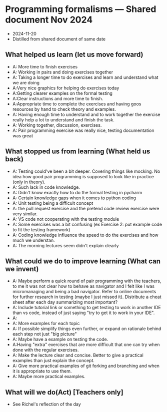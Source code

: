 # Programming formalisms — Shared document Nov 2024

- 2024-11-20
- Distilled from shared document of same date

## What helped us learn (let us move forward)

- A: More time to finish exercises
- A: Working in pairs and doing exercises together
- A: Taking a longer time to do exercises and learn and understand what we are doing
- A:Very nice graphics for helping do exercises today
- A:Getting clearer examples on the formal testing 
- A:Clear instructions and more time to finish.
- A:Appropriate time to complete the exercises and having goos resources by hand to check theory and examples.
- A: Having enough time to understand and to work together the exercise really help a lot to understand and finish the task.
- A: Working together, discussion, exercises.
- A: Pair programming exercise was really nice, testing documentation was great

## What stopped us from learning (What held us back)

- A: Testing could've been a bit deeper. Covering things like mocking. No idea how good pair programming is supposed to look like in practice (only in theory).
- A: Such lack in code knowledge.
- A: Didn't know exactly how to do the formal testing in pycharm
- A: Certain knowledge gaps when it comes to python coding
- A: Unit testing being a difficult concept
- A: the pull request exercise and the pretend code review exercise were very similar.
- A: VS code not cooperating with the testing module
- A: Some exercises was a bit confusing (ex Exercise 2: put example code to fit the testing framework)
- A: Coding knowledge influence the speed to do the exercises and how much we understan.
- A: The morning lectures seem didn't explain clearly

## What could we do to improve learning (What can we invent)

- A: Maybe perform a quick round of pair programming with the teachers, to me it was not clear how to behave as navigator and I felt like I was micromanaging and being a bad navigator. Refer to online documents for further research in testing (maybe I just missed it). Distribute a cheat sheet after each day summarizing most important?
- A: Include tutorial link or something to get testing to work in another IDE than vs code, instead of just saying "try to get it to work in your IDE". 
- A:  
- A: More examples for each topic
- A: If possible simplify things even further, or expand on rationale behind each step not just "big picture"
- A: Maybe have a example on testing the code.
- A:Having "extra" exercises that are more difficult that one can try when done with the regular exercises. 
- A: Make the lecture clear and concise. Better to give a practical examples than just explain the concept. 
- A: Give more practical examples of git forking and branching and when it is appropriate to use them.
- A: Maybe more practical examples.

## What will we do(Act) [Teachers only]

- See Richel's reflection of the day
